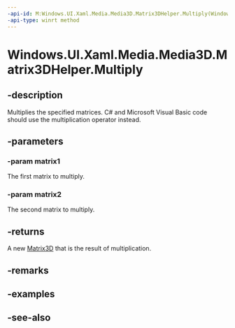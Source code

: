 ```yaml
---
-api-id: M:Windows.UI.Xaml.Media.Media3D.Matrix3DHelper.Multiply(Windows.UI.Xaml.Media.Media3D.Matrix3D,Windows.UI.Xaml.Media.Media3D.Matrix3D)
-api-type: winrt method
---
```


<!-- Method syntax
public Windows.UI.Xaml.Media.Media3D.Matrix3D Multiply(Windows.UI.Xaml.Media.Media3D.Matrix3D matrix1, Windows.UI.Xaml.Media.Media3D.Matrix3D matrix2)
-->

# Windows.UI.Xaml.Media.Media3D.Matrix3DHelper.Multiply

## -description
Multiplies the specified matrices. C# and Microsoft Visual Basic code should use the multiplication operator instead. 
<!--Add link if we add Matrix3D.Multiply-->



## -parameters
### -param matrix1
The first matrix to multiply.

### -param matrix2
The second matrix to multiply.

## -returns
A new [Matrix3D](matrix3d.md) that is the result of multiplication.

## -remarks

## -examples

## -see-also
